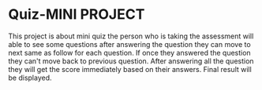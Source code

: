 # Quiz-MINI PROJECT

This project is about mini quiz the person who is taking the assessment will able to see some questions after answering the question they can move to next same as follow for each question.
If once they answered the question they can't move back to previous question.
After answering all the question they will get the score immediately based on their answers.
Final result will be displayed.
